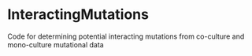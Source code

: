 # InteractingMutations
Code for determining potential interacting mutations from co-culture and mono-culture mutational data
